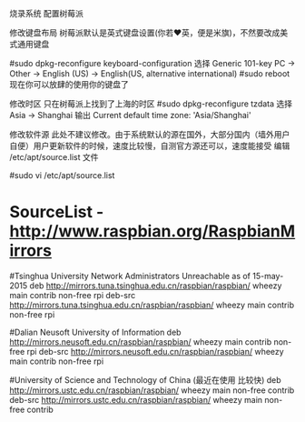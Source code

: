 烧录系统
配置树莓派

修改键盘布局
树莓派默认是英式键盘设置(你若❤️英，便是米旗)，不然要改成美式通用键盘

#sudo dpkg-reconfigure keyboard-configuration
选择 Generic 101-key PC -> Other -> English (US) -> English(US, alternative international)
#sudo reboot 
现在你可以放肆的使用你的键盘了

修改时区
只在树莓派上找到了上海的时区
#sudo dpkg-reconfigure tzdata
选择 Asia -> Shanghai
输出 Current default time zone: 'Asia/Shanghai'

修改软件源
此处不建议修改。由于系统默认的源在国外，大部分国内（墙外用户自便）用户更新软件的时候，速度比较慢，自测官方源还可以，速度能接受
编辑 /etc/apt/source.list 文件

#sudo vi /etc/apt/source.list
# SourceList - http://www.raspbian.org/RaspbianMirrors
#Tsinghua University Network Administrators Unreachable as of 15-may-2015
deb http://mirrors.tuna.tsinghua.edu.cn/raspbian/raspbian/ wheezy main contrib non-free rpi 
deb-src http://mirrors.tuna.tsinghua.edu.cn/raspbian/raspbian/ wheezy main contrib non-free rpi 

#Dalian Neusoft University of Information
deb http://mirrors.neusoft.edu.cn/raspbian/raspbian/ wheezy main contrib non-free rpi
deb-src http://mirrors.neusoft.edu.cn/raspbian/raspbian/ wheezy main contrib non-free rpi 

#University of Science and Technology of China (最近在使用 比较快)
deb http://mirrors.ustc.edu.cn/raspbian/raspbian/ wheezy main non-free contrib
deb-src http://mirrors.ustc.edu.cn/raspbian/raspbian/ wheezy main non-free contrib
